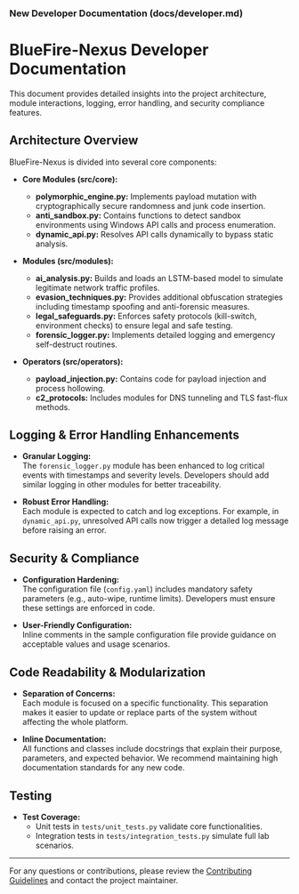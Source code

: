 ### New Developer Documentation (docs/developer.md)


# BlueFire-Nexus Developer Documentation

This document provides detailed insights into the project architecture, module interactions, logging, error handling, and security compliance features.

## Architecture Overview

BlueFire-Nexus is divided into several core components:

- **Core Modules (src/core):**
  - **polymorphic_engine.py:** Implements payload mutation with cryptographically secure randomness and junk code insertion.
  - **anti_sandbox.py:** Contains functions to detect sandbox environments using Windows API calls and process enumeration.
  - **dynamic_api.py:** Resolves API calls dynamically to bypass static analysis.

- **Modules (src/modules):**
  - **ai_analysis.py:** Builds and loads an LSTM-based model to simulate legitimate network traffic profiles.
  - **evasion_techniques.py:** Provides additional obfuscation strategies including timestamp spoofing and anti-forensic measures.
  - **legal_safeguards.py:** Enforces safety protocols (kill-switch, environment checks) to ensure legal and safe testing.
  - **forensic_logger.py:** Implements detailed logging and emergency self-destruct routines.

- **Operators (src/operators):**
  - **payload_injection.py:** Contains code for payload injection and process hollowing.
  - **c2_protocols:** Includes modules for DNS tunneling and TLS fast-flux methods.

## Logging & Error Handling Enhancements

- **Granular Logging:**  
  The `forensic_logger.py` module has been enhanced to log critical events with timestamps and severity levels. Developers should add similar logging in other modules for better traceability.

- **Robust Error Handling:**  
  Each module is expected to catch and log exceptions. For example, in `dynamic_api.py`, unresolved API calls now trigger a detailed log message before raising an error.

## Security & Compliance

- **Configuration Hardening:**  
  The configuration file (`config.yaml`) includes mandatory safety parameters (e.g., auto-wipe, runtime limits). Developers must ensure these settings are enforced in code.

- **User-Friendly Configuration:**  
  Inline comments in the sample configuration file provide guidance on acceptable values and usage scenarios.

## Code Readability & Modularization

- **Separation of Concerns:**  
  Each module is focused on a specific functionality. This separation makes it easier to update or replace parts of the system without affecting the whole platform.
  
- **Inline Documentation:**  
  All functions and classes include docstrings that explain their purpose, parameters, and expected behavior. We recommend maintaining high documentation standards for any new code.

## Testing 

- **Test Coverage:**  
  - Unit tests in `tests/unit_tests.py` validate core functionalities.
  - Integration tests in `tests/integration_tests.py` simulate full lab scenarios.

---

For any questions or contributions, please review the [Contributing Guidelines](./CONTRIBUTING.md) and contact the project maintainer.